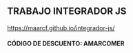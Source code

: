 ## TRABAJO INTEGRADOR JS

https://maarcf.github.io/integrador-js/

#### CÓDIGO DE DESCUENTO: **AMARCOMER**



    